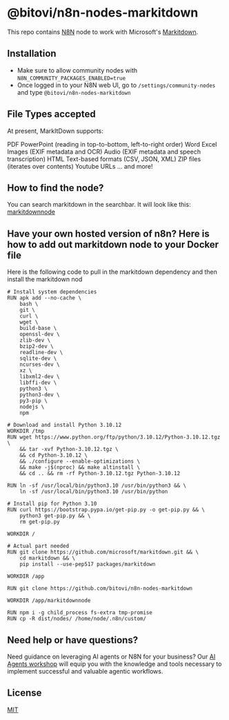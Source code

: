 # @bitovi/n8n-nodes-markitdown

This repo contains [N8N](https://n8n.io/) node to work with Microsoft's [Markitdown](https://github.com/microsoft/markitdown).

## Installation

- Make sure to allow community nodes with `N8N_COMMUNITY_PACKAGES_ENABLED=true`
- Once logged in to your N8N web UI, go to `/settings/community-nodes` and type `@bitovi/n8n-nodes-markitdown`

## File Types accepted
At present, MarkItDown supports:

PDF
PowerPoint (reading in top-to-bottom, left-to-right order)
Word
Excel
Images (EXIF metadata and OCR)
Audio (EXIF metadata and speech transcription)
HTML
Text-based formats (CSV, JSON, XML)
ZIP files (iterates over contents)
Youtube URLs
... and more!

## How to find the node?
You can search markitdown in the searchbar.
It will look like this: [markitdownnode](/markitdown.png)

## Have your own hosted version of n8n? Here is how to add out markitdown node to your Docker file
Here is the following code to pull in the markitdown dependency and then install the markitdown nod
```
# Install system dependencies
RUN apk add --no-cache \
    bash \
    git \
    curl \
    wget \
    build-base \
    openssl-dev \
    zlib-dev \
    bzip2-dev \
    readline-dev \
    sqlite-dev \
    ncurses-dev \
    xz \
    libxml2-dev \
    libffi-dev \
    python3 \
    python3-dev \
    py3-pip \
    nodejs \
    npm

# Download and install Python 3.10.12
WORKDIR /tmp
RUN wget https://www.python.org/ftp/python/3.10.12/Python-3.10.12.tgz \
    && tar -xvf Python-3.10.12.tgz \
    && cd Python-3.10.12 \
    && ./configure --enable-optimizations \
    && make -j$(nproc) && make altinstall \
    && cd .. && rm -rf Python-3.10.12.tgz Python-3.10.12

RUN ln -sf /usr/local/bin/python3.10 /usr/bin/python3 && \
    ln -sf /usr/local/bin/python3.10 /usr/bin/python

# Install pip for Python 3.10
RUN curl https://bootstrap.pypa.io/get-pip.py -o get-pip.py && \
    python3 get-pip.py && \
    rm get-pip.py

WORKDIR /

# Actual part needed
RUN git clone https://github.com/microsoft/markitdown.git && \
    cd markitdown && \
    pip install --use-pep517 packages/markitdown

WORKDIR /app

RUN git clone https://github.com/bitovi/n8n-nodes-markitdown

WORKDIR /app/markitdownnode

RUN npm i -g child_process fs-extra tmp-promise
RUN cp -R dist/nodes/ /home/node/.n8n/custom/
```
## Need help or have questions?

Need guidance on leveraging AI agents or N8N for your business? Our [AI Agents workshop](https://hubs.ly/Q02X-9Qq0) will equip you with the knowledge and tools necessary to implement successful and valuable agentic workflows.

## License

[MIT](./LICENSE.md)
